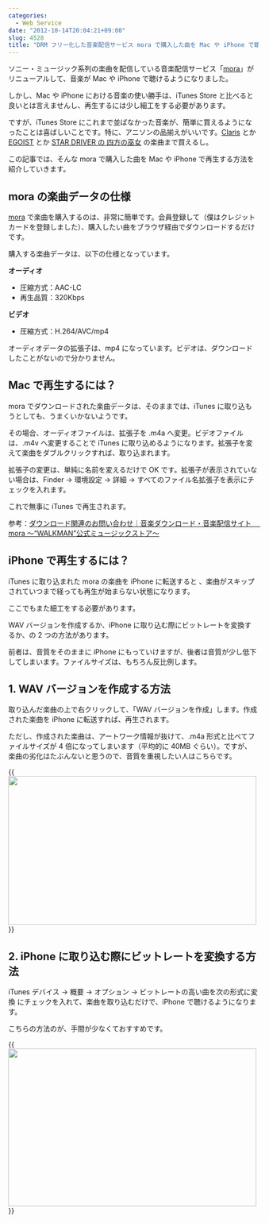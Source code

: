 ```yaml
---
categories:
  - Web Service
date: "2012-10-14T20:04:21+09:00"
slug: 4528
title: "DRM フリー化した音楽配信サービス mora で購入した曲を Mac や iPhone で聴く方法"
---
```


ソニー・ミュージック系列の楽曲を配信している音楽配信サービス「[mora](http://mora.jp/)」がリニューアルして、音楽が Mac や iPhone で聴けるようになりました。

しかし、Mac や iPhone における音楽の使い勝手は、iTunes Store と比べると良いとは言えませんし、再生するには少し細工をする必要があります。

ですが、iTunes Store にこれまで並ばなかった音楽が、簡単に買えるようになったことは喜ばしいことです。特に、アニソンの品揃えがいいです。[Claris](http://mora.jp/package/43000001/4547557011975/) とか [EGOIST](http://mora.jp/package/43000001/4988009054490/) とか [STAR DRIVER の 四方の巫女](http://mora.jp/package/43000001/4534530061652/) の楽曲まで買えるし。

この記事では、そんな mora で購入した曲を Mac や iPhone で再生する方法を紹介していきます。

## mora の楽曲データの仕様

[mora](http://mora.jp/) で楽曲を購入するのは、非常に簡単です。会員登録して（僕はクレジットカードを登録しました）、購入したい曲をブラウザ経由でダウンロードするだけです。

購入する楽曲データは、以下の仕様となっています。

**オーディオ**

- 圧縮方式：AAC-LC
- 再生品質：320Kbps

**ビデオ**

- 圧縮方式：H.264/AVC/mp4

オーディオデータの拡張子は、mp4 になっています。ビデオは、ダウンロードしたことがないので分かりません。

## Mac で再生するには？

mora でダウンロードされた楽曲データは、そのままでは、iTunes に取り込もうとしても、うまくいかないようです。

その場合、オーディオファイルは、拡張子を .m4a へ変更。ビデオファイルは、.m4v へ変更することで iTunes に取り込めるようになります。拡張子を変えて楽曲をダブルクリックすれば、取り込まれます。

拡張子の変更は、単純に名前を変えるだけで OK です。拡張子が表示されていない場合は、Finder → 環境設定 → 詳細 → すべてのファイル名拡張子を表示にチェックを入れます。

これで無事に iTunes で再生されます。

参考：[ダウンロード関連のお問い合わせ｜音楽ダウンロード・音楽配信サイト　 mora ～“WALKMAN”公式ミュージックストア～](http://mora.jp/help/faq_download?download_06)

## iPhone で再生するには？

iTunes に取り込まれた mora の楽曲を iPhone に転送すると 、楽曲がスキップされていつまで経っても再生が始まらない状態になります。

ここでもまた細工をする必要があります。

WAV バージョンを作成するか、iPhone に取り込む際にビットレートを変換するか、の 2 つの方法があります。

前者は、音質をそのままに iPhone にもっていけますが、後者は音質が少し低下してしまいます。ファイルサイズは、もちろん反比例します。

## 1. WAV バージョンを作成する方法

取り込んだ楽曲の上で右クリックして、「WAV バージョンを作成」します。作成された楽曲を iPhone に転送すれば、再生されます。

ただし、作成された楽曲は、アートワーク情報が抜けて、.m4a 形式と比べてファイルサイズが 4 倍になってしまいます（平均的に 40MB ぐらい）。ですが、楽曲の劣化はたぶんないと思うので、音質を重視したい人はこちらです。

{{<img alt="" src="/images/2012/10/4528_1.jpg" width="500" height="300">}}

## 2. iPhone に取り込む際にビットレートを変換する方法

iTunes デバイス → 概要 → オプション → ビットレートの高い曲を次の形式に変換 にチェックを入れて、楽曲を取り込むだけで、iPhone で聴けるようになります。

こちらの方法のが、手間が少なくておすすめです。

{{<img alt="" src="/images/2012/10/4528_2.jpg" width="500" height="318">}}
